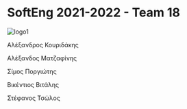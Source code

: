# SoftEng 2021-2022 - Team 18
![logo1](https://user-images.githubusercontent.com/62433719/146648885-6fd85001-a2b6-45dd-9ea3-c3a23add3d71.png)

Αλέξανδρος Κουριδάκης

Αλέξανδος Ματζαφίνης

Σίμος Ποργιώτης

Βικέντιος Βιτάλης

Στέφανος Τσώλος
